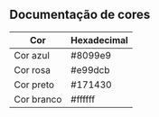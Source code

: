 ## Documentação de cores

| Cor        | Hexadecimal
| ---------- | ------- |
| Cor azul   | #8099e9 |
| Cor rosa   | #e99dcb |
| Cor preto  | #171430 |
| Cor branco | #ffffff |
